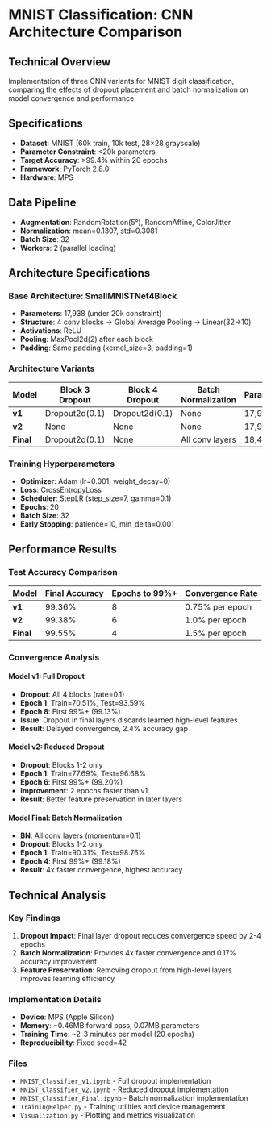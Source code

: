 # MNIST Classification: CNN Architecture Comparison

## Technical Overview
Implementation of three CNN variants for MNIST digit classification, comparing the effects of dropout placement and batch normalization on model convergence and performance.

## Specifications
- **Dataset**: MNIST (60k train, 10k test, 28×28 grayscale)
- **Parameter Constraint**: <20k parameters
- **Target Accuracy**: >99.4% within 20 epochs
- **Framework**: PyTorch 2.8.0
- **Hardware**: MPS

## Data Pipeline
- **Augmentation**: RandomRotation(5°), RandomAffine, ColorJitter
- **Normalization**: mean=0.1307, std=0.3081
- **Batch Size**: 32
- **Workers**: 2 (parallel loading)
## Architecture Specifications

### Base Architecture: SmallMNISTNet4Block
- **Parameters**: 17,938 (under 20k constraint)
- **Structure**: 4 conv blocks → Global Average Pooling → Linear(32→10)
- **Activations**: ReLU
- **Pooling**: MaxPool2d(2) after each block
- **Padding**: Same padding (kernel_size=3, padding=1)

### Architecture Variants

| Model | Block 3 Dropout | Block 4 Dropout | Batch Normalization | Parameters |
|-------|----------------|-----------------|-------------------|------------|
| **v1** | Dropout2d(0.1) | Dropout2d(0.1) | None | 17,938 |
| **v2** | None | None | None | 17,938 |
| **Final** | Dropout2d(0.1) | None | All conv layers | 18,434 |

### Training Hyperparameters
- **Optimizer**: Adam (lr=0.001, weight_decay=0)
- **Loss**: CrossEntropyLoss
- **Scheduler**: StepLR (step_size=7, gamma=0.1)
- **Epochs**: 20
- **Batch Size**: 32
- **Early Stopping**: patience=10, min_delta=0.001

## Performance Results

### Test Accuracy Comparison

| Model | Final Accuracy | Epochs to 99%+ | Convergence Rate |
|-------|----------------|----------------|------------------|
| **v1** | 99.36% | 8 | 0.75% per epoch |
| **v2** | 99.38% | 6 | 1.0% per epoch |
| **Final** | 99.55% | 4 | 1.5% per epoch |

### Convergence Analysis

#### Model v1: Full Dropout
- **Dropout**: All 4 blocks (rate=0.1)
- **Epoch 1**: Train=70.51%, Test=93.59%
- **Epoch 8**: First 99%+ (99.13%)
- **Issue**: Dropout in final layers discards learned high-level features
- **Result**: Delayed convergence, 2.4% accuracy gap

#### Model v2: Reduced Dropout
- **Dropout**: Blocks 1-2 only
- **Epoch 1**: Train=77.69%, Test=96.68%
- **Epoch 6**: First 99%+ (99.20%)
- **Improvement**: 2 epochs faster than v1
- **Result**: Better feature preservation in later layers

#### Model Final: Batch Normalization
- **BN**: All conv layers (momentum=0.1)
- **Dropout**: Blocks 1-2 only
- **Epoch 1**: Train=90.31%, Test=98.76%
- **Epoch 4**: First 99%+ (99.18%)
- **Result**: 4x faster convergence, highest accuracy

## Technical Analysis

### Key Findings
1. **Dropout Impact**: Final layer dropout reduces convergence speed by 2-4 epochs
2. **Batch Normalization**: Provides 4x faster convergence and 0.17% accuracy improvement
3. **Feature Preservation**: Removing dropout from high-level layers improves learning efficiency

### Implementation Details
- **Device**: MPS (Apple Silicon)
- **Memory**: ~0.46MB forward pass, 0.07MB parameters
- **Training Time**: ~2-3 minutes per model (20 epochs)
- **Reproducibility**: Fixed seed=42

### Files
- `MNIST_Classifier_v1.ipynb` - Full dropout implementation
- `MNIST_Classifier_v2.ipynb` - Reduced dropout implementation  
- `MNIST_Classifier_Final.ipynb` - Batch normalization implementation
- `TrainingHelper.py` - Training utilities and device management
- `Visualization.py` - Plotting and metrics visualization